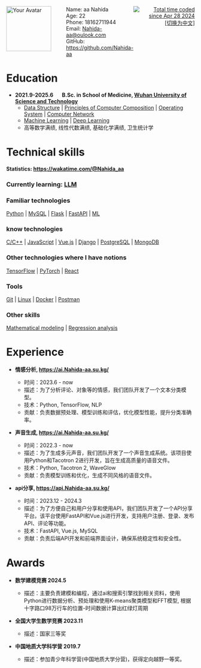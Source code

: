 <div style="display: flex;">
  <img src="https://avatars.githubusercontent.com/u/12345678?v=4" alt="Your Avatar" width="120" style="margin-right: 40px;" />
  <ul style="list-style-type: none; padding: 0; margin: 0;">
    <li> Name: aa Nahida</li>
    <li> Age: 22</ls>
    <li> Phone: 18162711944</li>
    <li> Email: <a href="mailto:Nahida-aa@oulook.com">Nahida-aa@oulook.com</a></li>
    <li> GitHub: <a href="https://github.com/Nahida-aa">https://github.com/Nahida-aa</a></li>
  </ul>
  <div style="text-align: right;">
    <a href="https://wakatime.com/@5e13fdf2-a670-4afa-b581-82c3534b9c91"><img src="https://wakatime.com/badge/user/5e13fdf2-a670-4afa-b581-82c3534b9c91.svg" alt="Total time coded since Apr 28 2024" /></a><br />
    <a href='https://example.com/cn'">[切换为中文]</a>
  </div>
</div>

# Education

- **2021.9-2025.6 &nbsp; &nbsp; &nbsp; B.Sc. in School of Medicine, [Wuhan University of Science and Technology](https://www.wust.edu.cn/)**
  - [Data Structure](https://github.com/Nahida-aa/Data-Structure) | [Principles of Computer Composition](https://github.com/Nahida-aa/Computer_Composition) | [Operating System](https://github.com/Nahida-aa/OS) | [Computer Network](https://github.com/Nahida-aa/Computer-Network)
  - [Machine Learning](https://github.com/Nahida-aa/ML) | [Deep Learning](https://github.com/Nahida-aa/DL)
  - 高等数学满绩, 线性代数满绩, 基础化学满绩, 卫生统计学

# Technical skills

**Statistics: <https://wakatime.com/@Nahida_aa>**

### Currently learning: [LLM](https://github.com/Nahida-aa/LLM)

### Familiar technologies

[Python](https://github.com/Nahida-aa/Python) | [MySQL](https://github.com/Nahida-aa/MySQL) | [Flask](https://github.com/Nahida-aa/Flask) | [FastAPI](https://github.com/Nahida-aa/FastAPI) | [ML](https://github.com/Nahida-aa/ML)

### know technologies

[C/C++](https://github.com/Nahida-aa/OS) | [JavaScript](https://www.javascript.com/)
| [Vue.js](https://vuejs.org/) | [Django](https://www.djangoproject.com/) | [PostgreSQL](https://www.postgresql.org/) | [MongoDB](https://www.mongodb.com/)

### Other technologies where I have notions

[TensorFlow](https://www.tensorflow.org/) | [PyTorch](https://pytorch.org/) | [React](https://reactjs.org/)

### Tools

[Git](https://github.com/Nahida-aa/Data-Structure) | [Linux](https://github.com/Nahida-aa/OS) | [Docker](https://www.docker.com/) | [Postman](https://postman.com)

### Other skills

[Mathematical modeling](https://github.com/Nahida-aa/mm) | [Regression analysis](https://github.com/Nahida-aa/mm)

# Experience

- **情感分析, <https://ai.Nahida-aa.su.kg/>**
  - 时间：2023.6 - now
  - 描述：为了分析评论、对象等的情感，我们团队开发了一个文本分类模型。
  - 技术：Python, TensorFlow, NLP
  - 贡献：负责数据预处理、模型训练和评估，优化模型性能，提升分类准确率。

- **声音生成, <https://ai.Nahida-aa.su.kg/>**
  - 时间：2022.3 - now
  - 描述：为了生成多元声音，我们团队开发了一个声音生成系统。该项目使用Python和Tacotron 2进行开发，旨在生成高质量的语音文件。
  - 技术：Python, Tacotron 2, WaveGlow
  - 贡献：负责模型训练和优化，生成不同风格的语音文件。

- **api分享, <https://api.Nahida-aa.su.kg/>**
  - 时间：2023.12 - 2024.3
  - 描述：为了方便自己和用户分享和使用API，我们团队开发了一个API分享平台。该平台使用FastAPI和Vue.js进行开发，支持用户注册、登录、发布API、评论等功能。
  - 技术：FastAPI, Vue.js, MySQL
  - 贡献：负责后端API开发和前端界面设计，确保系统稳定性和安全性。

# Awards

- **数学建模竞赛 2024.5**
  - 描述：主要负责建模和编程，通过ai和搜索引擎找到相关资料，使用Python进行数据分析、预处理和使用K-means聚类模型和FFT模型, 根据十字路口98万行车的位置-时间数据计算出红绿灯周期
- **全国大学生数学竞赛 2023.11**
  - 描述：国家三等奖

- **中国地质大学科学营 2019.7**
  - 描述：参加青少年科学营(中国地质大学分营)，获得定向越野一等奖。

